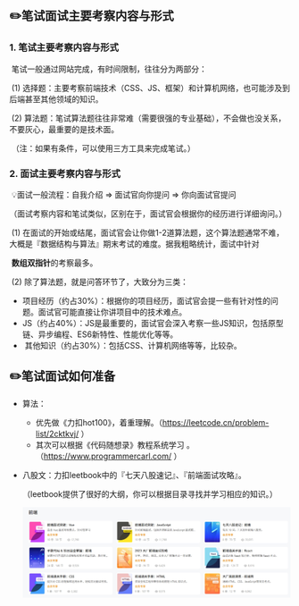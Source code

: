 ## ✏️笔试面试主要考察内容与形式
### 1. 笔试主要考察内容与形式

​    笔试一般通过网站完成，有时间限制，往往分为两部分：

​       (1) 选择题：主要考察前端技术（CSS、JS、框架）和计算机网络，也可能涉及到后端甚至其他领域的知识。

​       (2) 算法题：笔试算法题往往非常难（需要很强的专业基础），不会做也没关系，不要灰心，最重要的是技术面。

​      （注：如果有条件，可以使用三方工具来完成笔试。）



### 2. 面试主要考察内容与形式

​    💡面试一般流程：自我介绍 => 面试官向你提问 => 你向面试官提问

​      （面试考察内容和笔试类似，区别在于，面试官会根据你的经历进行详细询问。）

​       (1) 在面试的开始或结尾，面试官会让你做1-2道算法题，这个算法题通常不难，大概是『数据结构与算法』期末考试的难度。据我粗略统计，面试中针对

​            **数组双指针**的考察最多。

​       (2) 除了算法题，就是问答环节了，大致分为三类：

- ​       项目经历（约占30%）：根据你的项目经历，面试官会提一些有针对性的问题。面试官可能直接让你讲项目中的技术难点。
- ​       JS（约占40%）：JS是最重要的，面试官会深入考察一些JS知识，包括原型链、异步编程、ES6新特性、性能优化等等。
- ​       其他知识（约占30%）：包括CSS、计算机网络等等，比较杂。



## ✏️笔试面试如何准备

- 算法：
  - 优先做《力扣hot100》，着重理解。（https://leetcode.cn/problem-list/2cktkvj/ ）
  - 其次可以根据《代码随想录》教程系统学习 。（https://www.programmercarl.com/ ）

- 八股文：力扣leetbook中的『七天八股速记』、『前端面试攻略』。

  （leetbook提供了很好的大纲，你可以根据目录寻找并学习相应的知识。）

  ![](/5prepare/front-end-pre.png)
